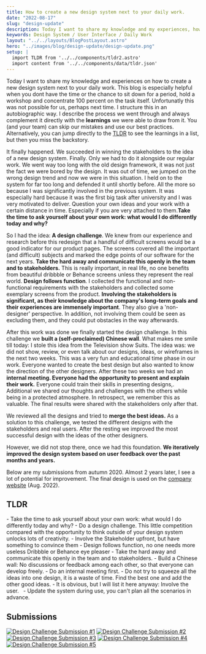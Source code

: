 ```yaml
---
title: How to create a new design system next to your daily work.
date: "2022-08-17"
slug: "design-update"
description: Today I want to share my knowledge and my experiences, how to create a new design system next to your daily work. You (and your team) can skip our mistakes and use our best practices. 
keywords: Design System / User Interface / Daily Work
layout: "../../layouts/BlogPostLayout.astro"
hero: "../images/blog/design-update/design-update.png"
setup: |
  import TLDR from '../../components/tldr2.astro'
  import content from '../../components/data/tldr.json'
---
```

Today I want to share my knowledge and experiences on how to create a new design system next to your daily work. This blog is especially helpful when you dont have the time or the chance to sit down for a period, hold a workshop and concentrate 100 percent on the task itself. Unfortunatly this was not possible for us, perhaps next time. 
I structure this in an autobiographic way. I describe the process we went through and always complement it directly with the **learnings** we were able to draw from it. You (and your team) can skip our mistakes and use our best practices. Alternatively, you can jump directly to the [TLDR](#tldr) to see the learnings in a list, but then you miss the backstory.

It finally happened. We succeeded in winning the stakeholders to the idea of a new design system. Finally. Only we had to do it alongside our regular work. We went way too long with the old design framework, it was not just the fact we were bored by the design. It was out of time, we jumped on the wrong design trend and now we were in this situation. I held on to the system for far too long and defended it until shortly before. All the more so because I was significantly involved in the previous system. It was especially hard because it was the first big task after university and I was very motivated to deliver. Question your own ideas and your work with a certain distance in time. Especially if you are very attached to them.**Take the time to ask yourself about your own work: what would I do differently today and why?**

So I had the idea: **A design challenge**. We knew from our experience and research before this redesign that a handful of difficult screens would be a good indicator for our product pages. The screens covered all the important (and difficult) subjects and marked the edge points of our software for the next years. **Take the hard away and communicate this openly in the team and to stakeholders.** This is really important, in real life, no one benefits from beautiful dribbble or Behance screens unless they represent the real world. **Design follows function**.
I collected the functional and non-functional requirements with the stakeholders and collected some exemplary screens from the product. **Involving the stakeholders is significant, as their knowledge about the company's long-term goals and their experiences are immensely important**. They also give a 'non-designer' perspective. In addition, not involving them could be seen as excluding them, and they could put obstacles in the way afterwards.

After this work was done we finally started the design challenge. In this challenge we **built a (self-proclaimed) Chinese wall**. What makes me smile till today: I stole this idea from the Television show Suits. The idea was: we did not show, review, or even talk about our designs, ideas, or wireframes in the next two weeks. This was a very fun and educational time phase in our work. Everyone wanted to create the best design but also wanted to know the direction of the other designers. After these two weeks we had an **internal meeting. Everyone had the opportunity to present and explain their work.** Everyone could train their skills in presenting designs,. Additional we shared our thoughts and challenges with the others while being in a protected atmosphere. In retrospect, we remember this as valuable. The final results were shared with the stakeholders only after that.

We reviewed all the designs and tried to **merge the best ideas.** As a solution to this challenge, we tested the different designs with the stakeholders and real users. After the resting we improved the most successful design with the ideas of the other designers.  

However, we did not stop there, once we had this foundation. **We iteratively improved the design system based on user feedback over the past months and years.**

Below are my submissions from autumn 2020. Almost 2 years later, I see a lot of potential for improvement. The final design is used on the [company website](https://www.easy-software.com) (Aug. 2022).

## TLDR
<TLDR>
- Take the time to ask yourself about your own work: what would I do differently today and why?
- Do a design challenge. This little competition compared with the opportunity to think outside of your design system unlocks lots of creativity.
- Involve the Stakeholder upfront, but have something to convince them
- Design follows function, no one needs more useless Dribbble or Behance eye pleaser
- Take the hard away and communicate this openly in the team and to stakeholders.
- Build a Chinese wall: No discussions or feedback among each other, so that everyone can develop freely.
- Do an internal meeting first.
- Do not try to squeeze all the ideas into one design, it is a waste of time. Find the best one and add the other good ideas.
- It is obvious, but I will list it here anyway: Involve the user.  
- Update the system during use, you can't plan all the scenarios in advance.
</TLDR>


## Submissions 
<div class="grid gap-4 grid-cols-1 md:grid-cols-4 not-prose mt-4 lg:mt-8">
  <a href="../images/blog/design-update/Web%201920%20–%201.webp" target="_blank"><img src="../images/blog/design-update/Web%201920%20–%201.webp" alt="Design Challenge Submission #1" class="m-0"/></a>
  <a href="../images/blog/design-update/Web%201920%20–%204.webp" target="_blank"><img src="../images/blog/design-update/Web%201920%20–%204.webp" alt="Design Challenge Submission #2" class="m-0"/></a>
  <a href="../images/blog/design-update/Web%201920%20–%205.webp" target="_blank"><img src="../images/blog/design-update/Web%201920%20–%205.webp" alt="Design Challenge Submission #3" class="m-0"/></a>
  <a href="../images/blog/design-update/Web%201920%20–%206.webp" target="_blank"><img src="../images/blog/design-update/Web%201920%20–%206.webp" alt="Design Challenge Submission #4" class="m-0"/></a>
  <a href="../images/blog/design-update/Web%201920%20–%208.webp" target="_blank"><img src="../images/blog/design-update/Web%201920%20–%208.webp" alt="Design Challenge Submission #5" class="m-0"/></a>
</div>